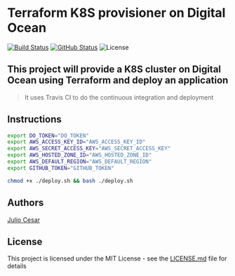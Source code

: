 # Terraform K8S provisioner on Digital Ocean

[![Build Status](https://travis-ci.org/julio-cesar-development/terraform-k8s-do.svg)](https://travis-ci.org/julio-cesar-development/terraform-k8s-do)
[![GitHub Status](https://badgen.net/github/status/julio-cesar-development/terraform-k8s-do)](https://github.com/julio-cesar-development/terraform-k8s-do)
![License](https://badgen.net/badge/license/MIT/blue)

## This project will provide a K8S cluster on Digital Ocean using Terraform and deploy an application

> It uses Travis CI to do the continuous integration and deployment

## Instructions

```bash
export DO_TOKEN="DO_TOKEN"
export AWS_ACCESS_KEY_ID="AWS_ACCESS_KEY_ID"
export AWS_SECRET_ACCESS_KEY="AWS_SECRET_ACCESS_KEY"
export AWS_HOSTED_ZONE_ID="AWS_HOSTED_ZONE_ID"
export AWS_DEFAULT_REGION="AWS_DEFAULT_REGION"
export GITHUB_TOKEN="GITHUB_TOKEN"

chmod +x ./deploy.sh && bash ./deploy.sh
```

## Authors

[Julio Cesar](https://github.com/julio-cesar-development)

## License

This project is licensed under the MIT License - see the [LICENSE.md](LICENSE.md) file for details
